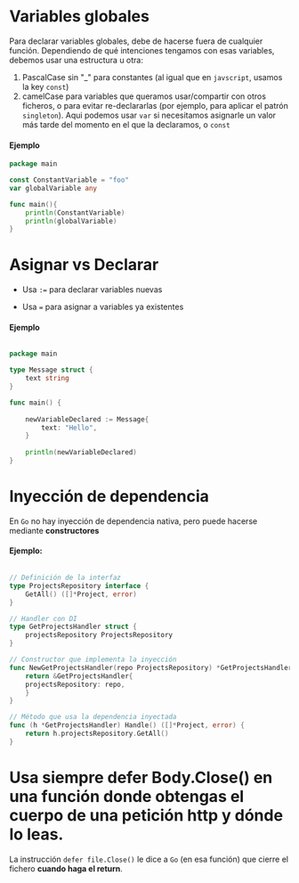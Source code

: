 # Variables globales

Para declarar variables globales, debe de hacerse fuera de cualquier función.
Dependiendo de qué intenciones tengamos con esas variables, debemos usar una estructura u otra:

1. PascalCase sin "_" para constantes (al igual que en `javscript`, usamos la key `const`)
2. camelCase para variables que queramos usar/compartir con otros ficheros, o para evitar re-declararlas (por ejemplo, para aplicar el patrón `singleton`). Aqui podemos usar
``var`` si necesitamos asignarle un valor más tarde del momento en el que la declaramos, o ``const``

#### Ejemplo

```go
package main

const ConstantVariable = "foo"
var globalVariable any

func main(){
	println(ConstantVariable)
	println(globalVariable)
}
```

# Asignar vs Declarar

- Usa `:=` para declarar variables nuevas

- Usa `=` para asignar a variables ya existentes

#### Ejemplo

```go

package main

type Message struct {
	text string
}

func main() {
	
	newVariableDeclared := Message{
		text: "Hello",
	}
	
	println(newVariableDeclared)
}

```

# Inyección de dependencia

En ``Go`` no hay inyección de dependencia nativa, pero puede hacerse mediante **constructores**

#### Ejemplo:

````go

// Definición de la interfaz
type ProjectsRepository interface {
    GetAll() ([]*Project, error)
}

// Handler con DI
type GetProjectsHandler struct {
    projectsRepository ProjectsRepository
}

// Constructor que implementa la inyección
func NewGetProjectsHandler(repo ProjectsRepository) *GetProjectsHandler {
    return &GetProjectsHandler{
    projectsRepository: repo,
    }
}

// Método que usa la dependencia inyectada
func (h *GetProjectsHandler) Handle() ([]*Project, error) {
    return h.projectsRepository.GetAll()
}
````


# Usa siempre defer Body.Close() en una función donde obtengas el cuerpo de una petición http y dónde lo leas.

La instrucción ``defer file.Close()`` le dice a ``Go`` (en esa función) que cierre el fichero **cuando haga el return**.

